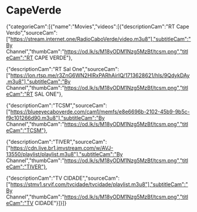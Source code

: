 # CapeVerde
{"categorieCam":[{"name":"Movies","videos":[{"descriptionCam":"RT Cape Verdo","sourceCam":["https://stream.internet.one/RadioCaboVerde/video.m3u8"],"subtitleCam":"By Channel","thumbCam":"https://od.lk/s/M18yODM1Nzg5MzBf/tcsm.png","titleCam":"RT CAPE VERDE"},

{"descriptionCam":"RT Sal One","sourceCam":["https://lon.rtsp.me/r3ZnG6WN2HIRxPARhAirIQ/1713628621/hls/9QdykDAy.m3u8"],"subtitleCam":"By Channel","thumbCam":"https://od.lk/s/M18yODM1Nzg5MzBf/tcsm.png","titleCam":"RT SAL ONE"},

{"descriptionCam":"TCSM","sourceCam":["https://blueeyecaboverde.com/cam1/memfs/e8e6696b-2102-45b9-9b5c-f9c101266d90.m3u8"],"subtitleCam":"By Channel","thumbCam":"https://od.lk/s/M18yODM1Nzg5MzBf/tcsm.png","titleCam":"TCSM"},

{"descriptionCam":"TIVER","sourceCam":["https://cdn.live.br1.jmvstream.com/w/AVJ-13550/playlist/playlist.m3u8"],"subtitleCam":"By Channel","thumbCam":"https://od.lk/s/M18yODM1Nzg5MzBf/tcsm.png","titleCam":"TIVER"},

{"descriptionCam":"TV CIDADE","sourceCam":["https://stmv1.srvif.com/tvcidade/tvcidade/playlist.m3u8"],"subtitleCam":"By Channel","thumbCam":"https://od.lk/s/M18yODM1Nzg5MzBf/tcsm.png","titleCam":"TV CIDADE"}]}]}
